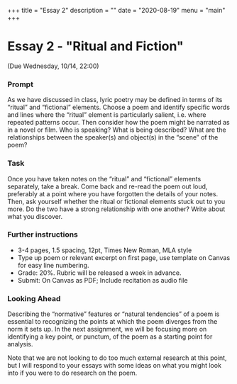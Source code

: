 +++
title = "Essay 2"
description = ""
date = "2020-08-19"
menu = "main"
+++

<div class="essay">

# Essay 2 - "Ritual and Fiction"

(Due Wednesday, 10/14, 22:00)

### Prompt
As we have discussed in class, lyric poetry may be defined in terms of its “ritual” and “fictional” elements. Choose a poem and identify specific words and lines where the “ritual” element is particularly salient, i.e. where repeated patterns occur. Then consider how the poem might be narrated as in a novel or film. Who is speaking? What is being described? What are the relationships between the speaker(s) and object(s) in the “scene” of the poem?

### Task
Once you have taken notes on the “ritual” and “fictional” elements separately, take a break. Come back and re-read the poem out loud, preferably at a point where you have forgotten the details of your notes. Then, ask yourself whether the ritual or fictional elements stuck out to you more. Do the two have a strong relationship with one another? Write about what you discover.


### Further instructions



* 3-4 pages, 1.5 spacing, 12pt, Times New Roman, MLA style
* Type up poem or relevant excerpt on first page, use template on Canvas for easy line numbering.
* Grade: 20%. Rubric will be released a week in advance.
* Submit: On Canvas as PDF; Include recitation as audio file


### Looking Ahead

Describing the “normative” features or “natural tendencies” of a poem is essential to recognizing the points at which the poem diverges from the norm it sets up. In the next assignment, we will be focusing more on identifying a key point, or punctum, of the poem as a starting point for analysis.

Note that we are not looking to do too much external research at this point, but I will respond to your essays with some ideas on what you might look into if you were to do research on the poem.

</div>
